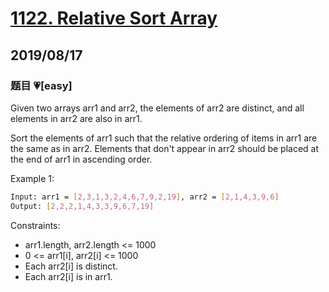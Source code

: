 # [1122. Relative Sort Array](https://leetcode.com/problems/relative-sort-array/)

## 2019/08/17

### 题目 💗[easy]

Given two arrays arr1 and arr2, the elements of arr2 are distinct, and all elements in arr2 are also in arr1.

Sort the elements of arr1 such that the relative ordering of items in arr1 are the same as in arr2. Elements that don't appear in arr2 should be placed at the end of arr1 in ascending order.

Example 1:

```bash
Input: arr1 = [2,3,1,3,2,4,6,7,9,2,19], arr2 = [2,1,4,3,9,6]
Output: [2,2,2,1,4,3,3,9,6,7,19]
```

Constraints:

- arr1.length, arr2.length <= 1000
- 0 <= arr1[i], arr2[i] <= 1000
- Each arr2[i] is distinct.
- Each arr2[i] is in arr1.

